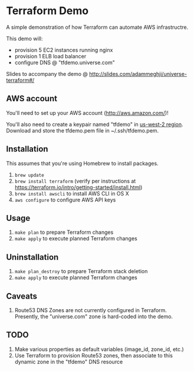 # Terraform Demo

A simple demonstration of how Terraform can automate AWS infrastructre.

This demo will:
 - provision 5 EC2 instances running nginx
 - provision 1 ELB load balancer
 - configure DNS @ "tfdemo.universe.com"

Slides to accompany the demo @ http://slides.com/adammeghji/universe-terraform#/

## AWS account

You'll need to set up your AWS account (http://aws.amazon.com/)!

You'll also need to create a keypair named "tfdemo" in
[us-west-2 region](https://us-west-2.console.aws.amazon.com/ec2/home?region=us-west-2#KeyPairs:sort=keyName).
Download and store the tfdemo.pem file in ~/.ssh/tfdemo.pem.


## Installation

This assumes that you're using Homebrew to install packages.

1. `brew update`
1. `brew install terraform` (verify per instructions at https://terraform.io/intro/getting-started/install.html)
1. `brew install awscli` to install AWS CLI in OS X
1. `aws configure` to configure AWS API keys

## Usage

1. `make plan` to prepare Terraform changes
1. `make apply` to execute planned Terraform changes

## Uninstallation

1. `make plan_destroy` to prepare Terraform stack deletion
1. `make apply` to execute planned Terraform changes

## Caveats

1. Route53 DNS Zones are not currently configured in Terraform.  Presently, the "universe.com" zone is hard-coded into the demo.

## TODO

1. Make various properties as default variables (image_id, zone_id, etc.)
1. Use Terraform to provision Route53 zones, then associate to this dynamic zone in the "tfdemo" DNS resource


